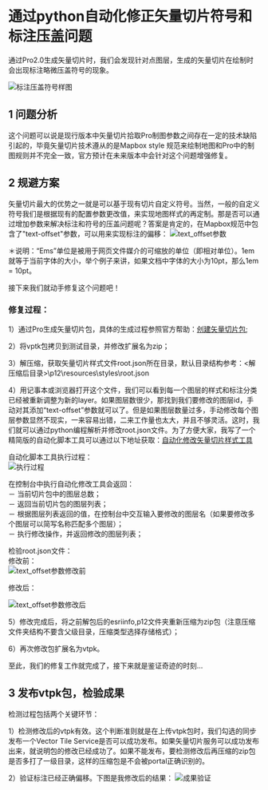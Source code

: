 # 通过python自动化修正矢量切片符号和标注压盖问题 #


通过Pro2.0生成矢量切片时，我们会发现针对点图层，生成的矢量切片在绘制时会出现标注略微压盖符号的现象。  

![标注压盖符号样图](https://raw.githubusercontent.com/serverteamCN/TechnicalArticles/master/pictures/通过python自动化修正矢量切片符号和标注压盖问题01.png)

## 1 问题分析  

这个问题可以说是现行版本中矢量切片拾取Pro制图参数之间存在一定的技术缺陷引起的，毕竟矢量切片技术遵从的是Mapbox style 规范来绘制地图和Pro中的制图规则并不完全一致，官方预计在未来版本中会针对这个问题增强修复。

## 2 规避方案   

矢量切片最大的优势之一就是可以基于现有切片自定义符号。当然，一般的自定义符号我们是根据现有的配置参数更改值，来实现地图样式的再定制。那是否可以通过增加参数来解决标注和符号的压盖问题呢？答案是肯定的，在Mapbox规范中包含了"text-offset"参数，可以用来实现标注的偏移：
![text_offset参数](https://raw.githubusercontent.com/serverteamCN/TechnicalArticles/master/pictures/通过python自动化修正矢量切片符号和标注压盖问题02.png)

＊说明：“Ems”单位是被用于网页文件媒介的可缩放的单位（即相对单位）。1em就等于当前字体的大小，举个例子来讲，如果文档中字体的大小为10pt，那么1em = 10pt。

接下来我们就动手修复这个问题吧！

### 修复过程：  


1）通过Pro生成矢量切片包，具体的生成过程参照官方帮助：[创建矢量切片包](http://pro.arcgis.com/en/pro-app/tool-reference/data-management/create-vector-tile-package.htm);

2）将vptk包拷贝到测试目录，并修改扩展名为zip；

3）解压缩，获取矢量切片样式文件root.json所在目录，默认目录结构参考：<解压缩后目录>\p12\resources\styles\root.json  

4）用记事本或浏览器打开这个文件，我们可以看到每一个图层的样式和标注分类已经被重新调整为新的layer。如果图层数很少，那找到我们要修改的图层id，手动对其添加“text-offset”参数就可以了。但是如果图层数量过多，手动修改每个图层参数显然不现实，一来容易出错，二来工作量也太大，并且不够灵活。这时，我们就可以通过python编程解析并修改root.json文件。为了方便大家，我写了一个精简版的自动化脚本工具可以通过以下地址获取：[自动化修改矢量切片样式工具](https://github.com/makeling/VTPKPythonTools/blob/master/repairtextoffsettool.py) 

自动化脚本工具执行过程：  
![执行过程](https://raw.githubusercontent.com/serverteamCN/TechnicalArticles/master/pictures/通过python自动化修正矢量切片符号和标注压盖问题06.png)   

在控制台中执行自动化修改工具会返回：  
－ 当前切片包中的图层总数；  
－ 返回当前切片包的图层列表；   
－ 根据图层列表返回的值，在控制台中交互输入要修改的图层名（如果要修改多个图层可以简写名称匹配多个图层）；  
－ 执行修改操作，并返回修改的图层列表； 

检验root.json文件：  
修改前：  
![text_offset参数修改前](https://raw.githubusercontent.com/serverteamCN/TechnicalArticles/master/pictures/通过python自动化修正矢量切片符号和标注压盖问题03.png) 

修改后：  

![text_offset参数修改后](https://raw.githubusercontent.com/serverteamCN/TechnicalArticles/master/pictures/通过python自动化修正矢量切片符号和标注压盖问题04.png)

5）修改完成后，将之前解包后的esriinfo,p12文件夹重新压缩为zip包（注意压缩文件夹结构不要含父级目录，压缩类型选择存储格式）；  

6）再次修改包扩展名为vtpk。  

至此，我们的修复工作就完成了，接下来就是鉴证奇迹的时刻...

## 3 发布vtpk包，检验成果  
 

检测过程包括两个关键环节：  

1）检测修改后的vtpk有效。这个判断准则就是在上传vtpk包时，我们勾选的同步发布一个Vector Tile Service是否可以成功发布。如果矢量切片服务可以成功发布出来，就说明包的修改已经成功了。如果不能发布，要检测修改后再压缩的zip包是否多打了一级目录，这样的压缩包是不会被portal正确识别的。  

2）验证标注已经正确偏移。下图是我修改后的结果：
![成果验证](https://raw.githubusercontent.com/serverteamCN/TechnicalArticles/master/pictures/通过python自动化修正矢量切片符号和标注压盖问题05.png)






